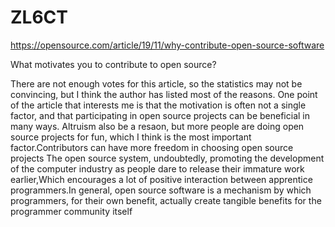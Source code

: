 # ZL6CT
https://opensource.com/article/19/11/why-contribute-open-source-software

What motivates you to contribute to open source?

There are not enough votes for this article, so the statistics may not be convincing, but I think the author has listed most of the reasons.
One point of the article that interests me is that the motivation is often not a single factor, and that participating in open source projects can be beneficial in many ways.
Altruism also be a resaon, but more people are doing open source projects for fun, which I think is the most important factor.Contributors can have more freedom in choosing open source projects
The open source system, undoubtedly, promoting the development of the computer industry as people dare to release their immature work earlier,Which encourages a lot of positive interaction between apprentice programmers.In general, open source software is a mechanism by which programmers, for their own benefit, actually create tangible benefits for the programmer community itself
